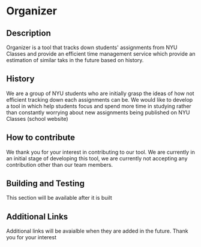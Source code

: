 <h1>Organizer</h1>


<h2>Description</h2>
  <p>Organizer is a tool that tracks down students' assignments from NYU Classes and provide an efficient time management service which provide an estimation of similar taks in the future based on history.</p>
  
  
 <h2>History</h2>
 <p>We are a group of NYU students who are initially grasp the ideas of how not efficient tracking down each assignments 
can be. We would like to develop a tool in which help students focus and spend more time in studying rather than constantly worrying about new assignments being published on NYU Classes (school website)</p> 
 
 
  <h2>How to contribute</h2>
  <p>We thank you for your interest in contributing to our tool. We are currently in an initial stage of developing this tool, we are currently not accepting any contribution other than our team members. </p> 
  
  
  <h2>Building and Testing</h2>
   <p>This section will be available after it is built </p> 
   
   
  <h2>Additional Links</h2>
  <p>Additional links will be avaialble when they are added in the future. Thank you for your interest </p> 
